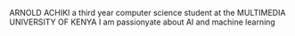 ARNOLD ACHIKI 
a third year computer science student at the MULTIMEDIA UNIVERSITY OF KENYA
I am passionyate about AI and machine learning 

